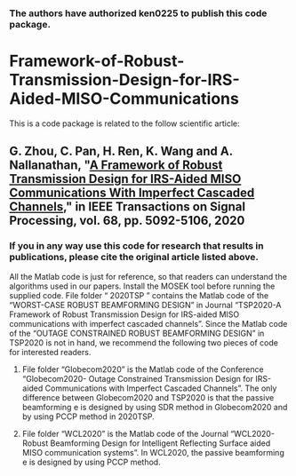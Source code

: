 ### The authors have authorized ken0225 to publish this code package.

# Framework-of-Robust-Transmission-Design-for-IRS-Aided-MISO-Communications

This is a code package is related to the follow scientific article:

## G. Zhou, C. Pan, H. Ren, K. Wang and A. Nallanathan, "[A Framework of Robust Transmission Design for IRS-Aided MISO Communications With Imperfect Cascaded Channels](https://ieeexplore.ieee.org/abstract/document/9180053)," in IEEE Transactions on Signal Processing, vol. 68, pp. 5092-5106, 2020

### If you in any way use this code for research that results in publications, please cite the original article listed above.

All the Matlab code is just for reference, so that readers can understand the algorithms used
in our papers. Install the MOSEK tool before running the supplied code.
File folder “ 2020TSP ” contains the Matlab code of the “WORST-CASE ROBUST
BEAMFORMING DESIGN” in Journal “TSP2020-A Framework of Robust Transmission Design
for IRS-aided MISO communications with imperfect cascaded channels”. Since the Matlab
code of the “OUTAGE CONSTRAINED ROBUST BEAMFORMING DESIGN” in TSP2020 is not in
hand, we recommend the following two pieces of code for interested readers.

1. File folder “Globecom2020” is the Matlab code of the Conference “Globecom2020-
Outage Constrained Transmission Design for IRS-aided Communications with Imperfect
Cascaded Channels”. The only difference between Globecom2020 and TSP2020 is that
the passive beamforming e is designed by using SDR method in Globecom2020 and by
using PCCP method in 2020TSP.

2. File folder “WCL2020” is the Matlab code of the Journal “WCL2020-Robust Beamforming
Design for Intelligent Reflecting Surface aided MISO communication systems”. In
WCL2020, the passive beamforming e is designed by using PCCP method.
